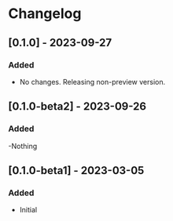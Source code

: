 # Changelog

## [0.1.0] - 2023-09-27

### Added
- No changes. Releasing non-preview version.

## [0.1.0-beta2] - 2023-09-26

### Added

-Nothing

## [0.1.0-beta1] - 2023-03-05

### Added

- Initial
